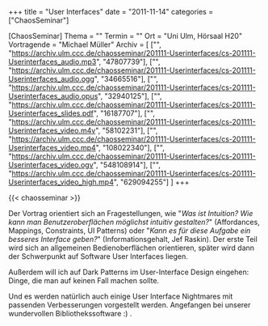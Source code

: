 +++
title = "User Interfaces"
date = "2011-11-14"
categories = ["ChaosSeminar"]

[ChaosSeminar]
Thema = ""
Termin = ""
Ort = "Uni Ulm, Hörsaal H20"
Vortragende = "Michael Müller"
Archiv = [
	["", "https://archiv.ulm.ccc.de/chaosseminar/201111-Userinterfaces/cs-201111-Userinterfaces_audio.mp3", "47807739"],
	["", "https://archiv.ulm.ccc.de/chaosseminar/201111-Userinterfaces/cs-201111-Userinterfaces_audio.ogg", "34665516"],
	["", "https://archiv.ulm.ccc.de/chaosseminar/201111-Userinterfaces/cs-201111-Userinterfaces_audio.opus", "32940125"],
	["", "https://archiv.ulm.ccc.de/chaosseminar/201111-Userinterfaces/cs-201111-Userinterfaces_slides.pdf", "16187707"],
	["", "https://archiv.ulm.ccc.de/chaosseminar/201111-Userinterfaces/cs-201111-Userinterfaces_video.m4v", "58102231"],
	["", "https://archiv.ulm.ccc.de/chaosseminar/201111-Userinterfaces/cs-201111-Userinterfaces_video.mp4", "108022340"],
	["", "https://archiv.ulm.ccc.de/chaosseminar/201111-Userinterfaces/cs-201111-Userinterfaces_video.ogv", "548108914"],
	["", "https://archiv.ulm.ccc.de/chaosseminar/201111-Userinterfaces/cs-201111-Userinterfaces_video_high.mp4", "629094255"]
	]
+++

{{< chaosseminar >}}

Der Vortrag orientiert sich an Fragestellungen, wie "*Was ist Intuition? Wie kann man Benutzeroberflächen möglichst intuitiv gestalten?*" (Affordances, Mappings, Constraints, UI Patterns) oder "*Kann es für diese Aufgabe ein besseres Interface geben?*" (Informationsgehalt, Jef Raskin). Der erste Teil wird sich an allgemeinen Bedienoberflächen orientieren, später wird dann der Schwerpunkt auf Software User Interfaces liegen.

Außerdem will ich auf Dark Patterns im User-Interface Design eingehen: Dinge, die man auf keinen Fall machen sollte.

Und es werden natürlich auch einige User Interface Nightmares mit passenden
Verbesserungen vorgestellt werden. Angefangen bei unserer wundervollen Bibliothekssoftware :) .
